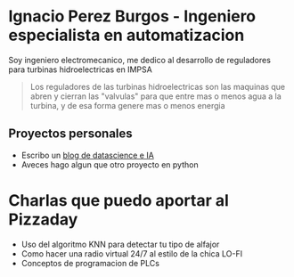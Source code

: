 # Ignacio Perez Burgos - Ingeniero especialista en automatizacion

Soy ingeniero electromecanico, me dedico al desarrollo de reguladores para turbinas hidroelectricas en IMPSA

> Los reguladores de las turbinas hidroelectricas son las maquinas que abren y cierran las "valvulas" para que entre mas o menos agua a la turbina, y de esa forma genere mas o menos energia

## Proyectos personales
* Escribo un [blog de datascience e IA](https://noaidata.blogspot.com/)
* Aveces hago algun que otro proyecto en python 

# Charlas que puedo aportar al Pizzaday

* Uso del algoritmo KNN para detectar tu tipo de alfajor
* Como hacer una radio virtual 24/7 al estilo de la chica LO-FI
* Conceptos de programacion de PLCs
